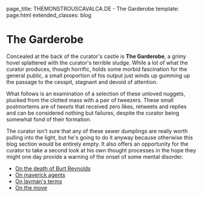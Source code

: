 page_title: THEMONSTROUSCAVALCA.DE - The Garderobe
template: page.html
extended_classes: blog

# The Garderobe

Concealed at the back of the curator's castle is **The Garderobe**, a grimy hovel splattered with the curator's terrible sludge.
While a lot of what the curator produces, though horrific, holds some morbid fascination for the general public, a small proportion
of his output just winds up gumming up the passage to the cesspit, stagnant and devoid of attention.

What follows is an examination of a selection of these unloved nuggets, plucked from the clotted mass with a pair of tweezers.  These
small postmortems are of _tweets_ that received zero likes, retweets and replies and can be considered nothing but failures, despite the 
curator being somewhat fond of their formation.

The curator isn't sure that any of these sewer dumplings are really worth pulling into the light, but he's going to do it anyway because
otherwise this blog section would be entirely empty. It also offers an opportunity for the curator to take a second look at his own thought processes
in the hope they might one day provide a warning of the onset of some mental disorder.

* [On the death of Burt Reynolds](/ill-conceptions/the-garderobe/burt-reynolds.html) 
* [On maverick agents](/ill-conceptions/the-garderobe/maverick-agents.html)
* [On layman's terms](/ill-conceptions/the-garderobe/laymans-terms.html)
* [On the move](/ill-conceptions/the-garderobe/the-move.html)